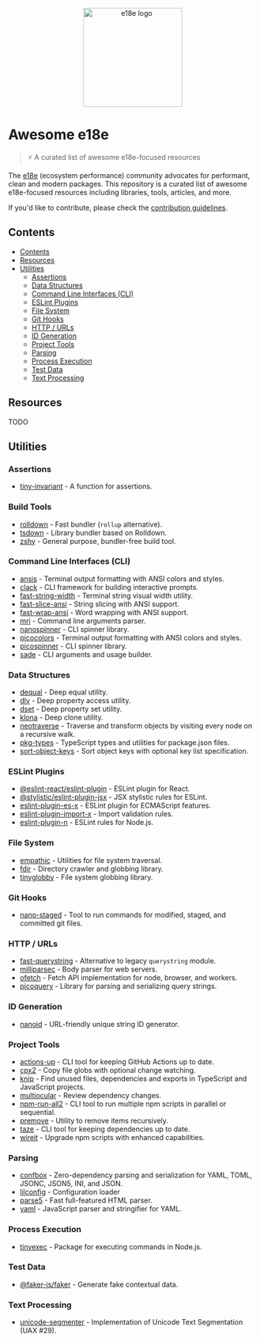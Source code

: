 <p align="center">
  <img src="https://e18e.dev/logo.svg" alt="e18e logo" width="200">
</p>

# Awesome e18e

> ⚡ A curated list of awesome e18e-focused resources

The [e18e](https://e18e.dev) (ecosystem performance) community advocates for performant, clean and modern packages. This repository is a curated list of awesome e18e-focused resources including libraries, tools, articles, and more.

If you'd like to contribute, please check the [contribution guidelines](CONTRIBUTING.md).

## Contents

- [Contents](#contents)
- [Resources](#resources)
- [Utilities](#utilities)
  - [Assertions](#assertions)
  - [Data Structures](#data-structures)
  - [Command Line Interfaces (CLI)](#command-line-interfaces-cli)
  - [ESLint Plugins](#eslint-plugins)
  - [File System](#file-system)
  - [Git Hooks](#git-hooks)
  - [HTTP / URLs](#http--urls)
  - [ID Generation](#id-generation)
  - [Project Tools](#project-tools)
  - [Parsing](#parsing)
  - [Process Execution](#process-execution)
  - [Test Data](#test-data)
  - [Text Processing](#text-processing)

## Resources

TODO

## Utilities

### Assertions

- [tiny-invariant](https://github.com/alexreardon/tiny-invariant) - A function for assertions.

### Build Tools

- [rolldown](https://github.com/rolldown/rolldown) - Fast bundler (`rollup` alternative).
- [tsdown](https://github.com/rolldown/tsdown) - Library bundler based on Rolldown.
- [zshy](https://github.com/colinhacks/zshy) - General purpose, bundler-free build tool.

### Command Line Interfaces (CLI)

- [ansis](https://github.com/webdiscus/ansis) - Terminal output formatting with ANSI colors and styles.
- [clack](https://github.com/bombshell-dev/clack) - CLI framework for building interactive prompts.
- [fast-string-width](https://github.com/fabiospampinato/fast-string-width) - Terminal string visual width utility.
- [fast-slice-ansi](https://github.com/43081j/fast-slice-ansi) - String slicing with ANSI support.
- [fast-wrap-ansi](https://github.com/43081j/fast-wrap-ansi) - Word wrapping with ANSI support.
- [mri](https://github.com/lukeed/mri) - Command line arguments parser.
- [nanospinner](https://github.com/usmanyunusov/nanospinner) - CLI spinner library.
- [picocolors](https://github.com/alexeyraspopov/picocolors) - Terminal output formatting with ANSI colors and styles.
- [picospinner](https://github.com/PondWader/picospinner) - CLI spinner library.
- [sade](https://github.com/lukeed/sade) - CLI arguments and usage builder.

### Data Structures

- [dequal](https://github.com/lukeed/dequal) - Deep equal utility.
- [dlv](https://github.com/developit/dlv) - Deep property access utility.
- [dset](https://github.com/lukeed/dset) - Deep property set utility.
- [klona](https://github.com/lukeed/klona) - Deep clone utility.
- [neotraverse](https://github.com/PuruVJ/neotraverse) - Traverse and transform objects by visiting every node on a recursive walk.
- [pkg-types](https://github.com/unjs/pkg-types) - TypeScript types and utilities for package.json files.
- [sort-object-keys](https://github.com/keithamus/sort-object-keys) - Sort object keys with optional key list specification.

### ESLint Plugins

- [@eslint-react/eslint-plugin](https://github.com/eslint-react/eslint-react) - ESLint plugin for React.
- [@stylistic/eslint-plugin-jsx](https://github.com/eslint-stylistic/eslint-stylistic) - JSX stylistic rules for ESLint.
- [eslint-plugin-es-x](https://github.com/eslint-community/eslint-plugin-es-x) - ESLint plugin for ECMAScript features.
- [eslint-plugin-import-x](https://github.com/un-ts/eslint-plugin-import-x) - Import validation rules.
- [eslint-plugin-n](https://github.com/eslint-community/eslint-plugin-n) - ESLint rules for Node.js.

### File System

- [empathic](https://github.com/lukeed/empathic) - Utilities for file system traversal.
- [fdir](https://github.com/thecodrr/fdir) - Directory crawler and globbing library.
- [tinyglobby](https://github.com/SuperchupuDev/tinyglobby) - File system globbing library.

### Git Hooks

- [nano-staged](https://github.com/usmanyunusov/nano-staged) - Tool to run commands for modified, staged, and committed git files.

### HTTP / URLs

- [fast-querystring](https://github.com/anonrig/fast-querystring) - Alternative to legacy `querystring` module.
- [milliparsec](https://github.com/tinyhttp/milliparsec) - Body parser for web servers.
- [ofetch](https://github.com/unjs/ofetch) - Fetch API implementation for node, browser, and workers.
- [picoquery](https://github.com/43081j/picoquery) - Library for parsing and serializing query strings.

### ID Generation

- [nanoid](https://github.com/ai/nanoid) - URL-friendly unique string ID generator.

### Project Tools

- [actions-up](https://github.com/azat-io/actions-up) - CLI tool for keeping GitHub Actions up to date.
- [cpx2](https://github.com/bcomnes/cpx2) - Copy file globs with optional change watching.
- [knip](https://github.com/webpro/knip) - Find unused files, dependencies and exports in TypeScript and JavaScript projects.
- [multiocular](https://github.com/multiocular-com/multiocular) - Review dependency changes.
- [npm-run-all2](https://github.com/bcomnes/npm-run-all2) - CLI tool to run multiple npm scripts in parallel or sequential.
- [premove](https://github.com/lukeed/premove) - Utility to remove items recursively.
- [taze](https://github.com/antfu-collective/taze) - CLI tool for keeping dependencies up to date.
- [wireit](https://github.com/google/wireit) - Upgrade npm scripts with enhanced capabilities.

### Parsing

- [confbox](https://github.com/unjs/confbox) - Zero-dependency parsing and serialization for YAML, TOML, JSONC, JSON5, INI, and JSON.
- [lilconfig](https://github.com/antonk52/lilconfig) - Configuration loader
- [parse5](https://github.com/inikulin/parse5) - Fast full-featured HTML parser.
- [yaml](https://github.com/eemeli/yaml) - JavaScript parser and stringifier for YAML.

### Process Execution

- [tinyexec](https://github.com/tinylibs/tinyexec) - Package for executing commands in Node.js.

### Test Data

- [@faker-js/faker](https://github.com/faker-js/faker) - Generate fake contextual data.

### Text Processing

- [unicode-segmenter](https://github.com/cometkim/unicode-segmenter) - Implementation of Unicode Text Segmentation (UAX #29).
